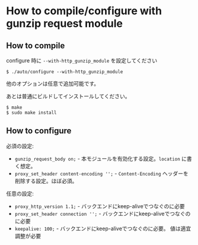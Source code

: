 # How to compile/configure with gunzip request module

## How to compile

configure 時に `--with-http_gunzip_module` を設定してください

```console
$ ./auto/configure --with-http_gunzip_module
```

他のオプションは任意で追加可能です。

あとは普通にビルドしてインストールしてください。

```console
$ make
$ sudo make install
```

## How to configure

必須の設定:

*   `gunzip_request_body on;` -
    本モジュールを有効化する設定。`location` に書く想定。
*   `proxy_set_header content-encoding '';` -
    `Content-Encoding` ヘッダーを削除する設定。ほぼ必須。

任意の設定:

*   `proxy_http_version 1.1;` -
    バックエンドにkeep-aliveでつなぐのに必要
*   `proxy_set_header connection '';` -
    バックエンドにkeep-aliveでつなぐのに必要
*   `keepalive: 100;` -
    バックエンドにkeep-aliveでつなぐのに必要。
    値は適宜調整が必要
